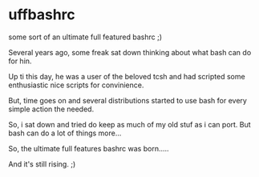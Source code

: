 uffbashrc
=========

some sort of an ultimate full featured bashrc ;)

Several years ago, some freak sat down thinking about what bash can do for hin.

Up ti this day, he was a user of the beloved tcsh and had scripted some enthusiastic nice scripts for convinience.

But, time goes on and several distributions started to use bash for every simple action the needed.

So, i sat down and tried do keep as much of my old stuf as i can port.
But bash can do a lot of things more...

So, the ultimate full features bashrc was born.....

And it's still rising. ;)

